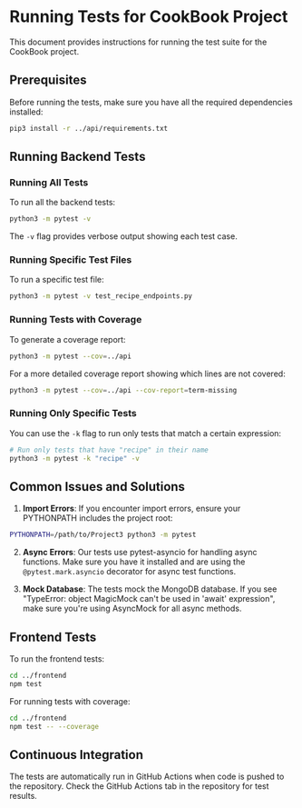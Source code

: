 # Running Tests for CookBook Project

This document provides instructions for running the test suite for the CookBook project.

## Prerequisites

Before running the tests, make sure you have all the required dependencies installed:

```bash
pip3 install -r ../api/requirements.txt
```

## Running Backend Tests

### Running All Tests

To run all the backend tests:

```bash
python3 -m pytest -v
```

The `-v` flag provides verbose output showing each test case.

### Running Specific Test Files

To run a specific test file:

```bash
python3 -m pytest -v test_recipe_endpoints.py
```

### Running Tests with Coverage

To generate a coverage report:

```bash
python3 -m pytest --cov=../api
```

For a more detailed coverage report showing which lines are not covered:

```bash
python3 -m pytest --cov=../api --cov-report=term-missing
```

### Running Only Specific Tests

You can use the `-k` flag to run only tests that match a certain expression:

```bash
# Run only tests that have "recipe" in their name
python3 -m pytest -k "recipe" -v
```

## Common Issues and Solutions

1. **Import Errors**: If you encounter import errors, ensure your PYTHONPATH includes the project root:

```bash
PYTHONPATH=/path/to/Project3 python3 -m pytest
```

2. **Async Errors**: Our tests use pytest-asyncio for handling async functions. Make sure you have it installed and are using the `@pytest.mark.asyncio` decorator for async test functions.

3. **Mock Database**: The tests mock the MongoDB database. If you see "TypeError: object MagicMock can't be used in 'await' expression", make sure you're using AsyncMock for all async methods.

## Frontend Tests

To run the frontend tests:

```bash
cd ../frontend
npm test
```

For running tests with coverage:

```bash
cd ../frontend
npm test -- --coverage
```

## Continuous Integration

The tests are automatically run in GitHub Actions when code is pushed to the repository. Check the GitHub Actions tab in the repository for test results. 